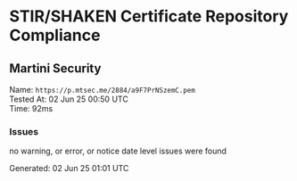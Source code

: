 # STIR/SHAKEN Certificate Repository Compliance

## Martini Security

Name: `https://p.mtsec.me/2884/a9F7PrNSzemC.pem`\
Tested At: 02 Jun 25 00:50 UTC\
Time: 92ms

### Issues

no warning, or error, or notice date level issues were found

Generated: 02 Jun 25 01:01 UTC